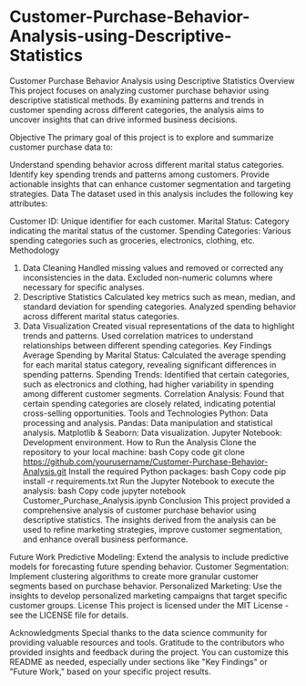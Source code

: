 # Customer-Purchase-Behavior-Analysis-using-Descriptive-Statistics
Customer Purchase Behavior Analysis using Descriptive Statistics
Overview
This project focuses on analyzing customer purchase behavior using descriptive statistical methods. By examining patterns and trends in customer spending across different categories, the analysis aims to uncover insights that can drive informed business decisions.

Objective
The primary goal of this project is to explore and summarize customer purchase data to:

Understand spending behavior across different marital status categories.
Identify key spending trends and patterns among customers.
Provide actionable insights that can enhance customer segmentation and targeting strategies.
Data
The dataset used in this analysis includes the following key attributes:

Customer ID: Unique identifier for each customer.
Marital Status: Category indicating the marital status of the customer.
Spending Categories: Various spending categories such as groceries, electronics, clothing, etc.
Methodology
1. Data Cleaning
Handled missing values and removed or corrected any inconsistencies in the data.
Excluded non-numeric columns where necessary for specific analyses.
2. Descriptive Statistics
Calculated key metrics such as mean, median, and standard deviation for spending categories.
Analyzed spending behavior across different marital status categories.
3. Data Visualization
Created visual representations of the data to highlight trends and patterns.
Used correlation matrices to understand relationships between different spending categories.
Key Findings
Average Spending by Marital Status: Calculated the average spending for each marital status category, revealing significant differences in spending patterns.
Spending Trends: Identified that certain categories, such as electronics and clothing, had higher variability in spending among different customer segments.
Correlation Analysis: Found that certain spending categories are closely related, indicating potential cross-selling opportunities.
Tools and Technologies
Python: Data processing and analysis.
Pandas: Data manipulation and statistical analysis.
Matplotlib & Seaborn: Data visualization.
Jupyter Notebook: Development environment.
How to Run the Analysis
Clone the repository to your local machine:
bash
Copy code
git clone https://github.com/yourusername/Customer-Purchase-Behavior-Analysis.git
Install the required Python packages:
bash
Copy code
pip install -r requirements.txt
Run the Jupyter Notebook to execute the analysis:
bash
Copy code
jupyter notebook Customer_Purchase_Analysis.ipynb
Conclusion
This project provided a comprehensive analysis of customer purchase behavior using descriptive statistics. The insights derived from the analysis can be used to refine marketing strategies, improve customer segmentation, and enhance overall business performance.

Future Work
Predictive Modeling: Extend the analysis to include predictive models for forecasting future spending behavior.
Customer Segmentation: Implement clustering algorithms to create more granular customer segments based on purchase behavior.
Personalized Marketing: Use the insights to develop personalized marketing campaigns that target specific customer groups.
License
This project is licensed under the MIT License - see the LICENSE file for details.

Acknowledgments
Special thanks to the data science community for providing valuable resources and tools.
Gratitude to the contributors who provided insights and feedback during the project.
You can customize this README as needed, especially under sections like "Key Findings" or "Future Work," based on your specific project results.







